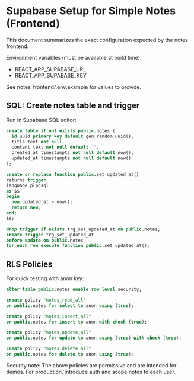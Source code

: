 # Supabase Setup for Simple Notes (Frontend)

This document summarizes the exact configuration expected by the notes frontend.

Environment variables (must be available at build time):
- REACT_APP_SUPABASE_URL
- REACT_APP_SUPABASE_KEY

See notes_frontend/.env.example for values to provide.

SQL: Create notes table and trigger
-----------------------------------
Run in Supabase SQL editor:

```sql
create table if not exists public.notes (
  id uuid primary key default gen_random_uuid(),
  title text not null,
  content text not null default '',
  created_at timestamptz not null default now(),
  updated_at timestamptz not null default now()
);

create or replace function public.set_updated_at()
returns trigger
language plpgsql
as $$
begin
  new.updated_at = now();
  return new;
end;
$$;

drop trigger if exists trg_set_updated_at on public.notes;
create trigger trg_set_updated_at
before update on public.notes
for each row execute function public.set_updated_at();
```

RLS Policies
------------
For quick testing with anon key:

```sql
alter table public.notes enable row level security;

create policy "notes_read_all"
on public.notes for select to anon using (true);

create policy "notes_insert_all"
on public.notes for insert to anon with check (true);

create policy "notes_update_all"
on public.notes for update to anon using (true) with check (true);

create policy "notes_delete_all"
on public.notes for delete to anon using (true);
```

Security note: The above policies are permissive and are intended for demos. For production, introduce auth and scope notes to each user.
